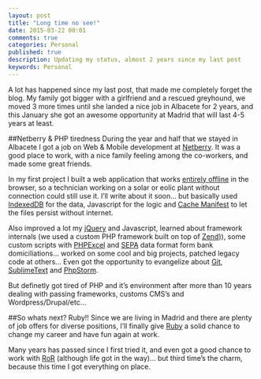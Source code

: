 ```yaml
---
layout: post
title: "Long time no see!"
date: 2015-03-22 00:01
comments: true
categories: Personal
published: true
description: Updating my status, almost 2 years since my last post
keywords: Personal
---
```

A lot has happened since my last post, that made me completely forget the blog. My family got bigger with a girlfriend and a rescued greyhound, we moved 3 more times until she landed a nice job in Albacete for 2 years, and this January she got an awesome opportunity at Madrid that will last 4-5 years at least.

##Netberry & PHP tiredness
During the year and half that we stayed in Albacete I got a job on Web & Mobile development at [Netberry](http://www.netberry.es). It was a good place to work, with a nice family feeling among the co-workers, and made some great friends.

In my first project I built a web application that works [entirely offline](http://diveintohtml5.info/offline.html) in the browser, so a technician working on a solar or eolic plant without connection could still use it. I’ll write about it soon… but basically used [IndexedDB](http://www.w3.org/TR/IndexedDB/) for the data, Javascript for the logic and [Cache Manifest](http://en.m.wikipedia.org/wiki/Cache_manifest_in_HTML5) to let the files persist without internet.

Also improved a lot my [jQuery](https://jquery.com) and Javascript, learned about framework internals (we used a custom PHP framework built on top of [Zend](http://framework.zend.com))), some custom scripts with [PHPExcel](https://phpexcel.codeplex.com) and [SEPA](http://en.wikipedia.org/wiki/Single_Euro_Payments_Area) data format form bank domiciliations… worked on some cool and big projects, patched legacy code at others… Even got the opportunity to evangelize about [Git](http://git-scm.com), [SublimeText](http://www.sublimetext.com) and [PhpStorm](https://www.jetbrains.com/phpstorm).

But definetly got tired of PHP and it’s environment after more than 10 years dealing with passing frameworks, customs CMS’s and Wordpress/Drupal/etc…

##So whats next? Ruby!!
Since we are living in Madrid and there are plenty of job offers for diverse positions, I’ll finally give [Ruby](https://www.ruby-lang.org) a solid chance to change my career and have fun again at work.

Many years has passed since I first tried it, and even got a good chance to work with [RoR](http://rubyonrails.org) (although life got in the way)… but third time’s the charm, because this time I got everything on place.
